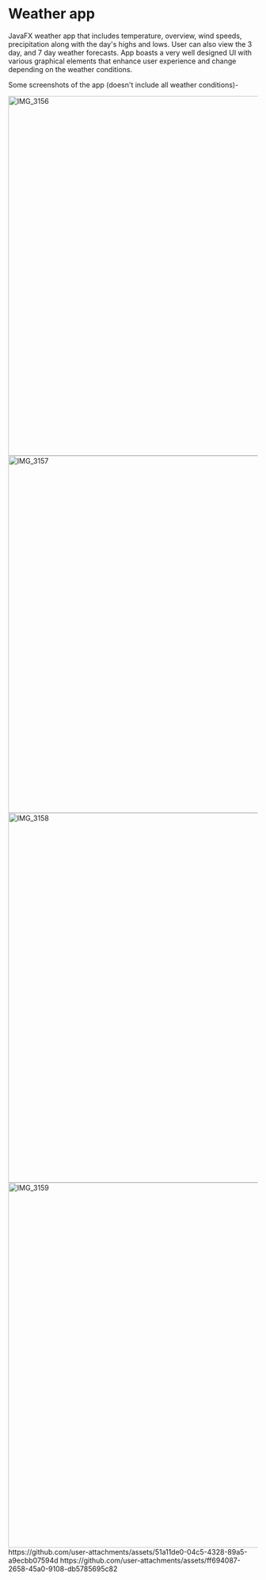 # Weather app

JavaFX weather app that includes temperature, overview, wind speeds, precipitation along with the day's highs and lows. 
User can also view the 3 day, and 7 day weather forecasts. 
App boasts a very well designed UI with various graphical elements that enhance user experience and change depending on the weather conditions.

Some screenshots of the app (doesn't include all weather conditions)-

 
<img width="996" height="726" alt="IMG_3156" src="https://github.com/user-attachments/assets/15094bc5-00e0-466d-9950-95372db4fc5a" />
<img width="996" height="721" alt="IMG_3157" src="https://github.com/user-attachments/assets/73e5f1da-b9bc-4d66-b937-c2e0ef7c2666" />
<img width="1026" height="746" alt="IMG_3158" src="https://github.com/user-attachments/assets/9a6a132f-6fe9-4e03-a2f2-c995884630c4" />
<img width="1008" height="737" alt="IMG_3159" src="https://github.com/user-attachments/assets/825d930c-c0bc-4293-ab6e-9dd13dd93d75" />
https://github.com/user-attachments/assets/51a11de0-04c5-4328-89a5-a9ecbb07594d
https://github.com/user-attachments/assets/ff694087-2658-45a0-9108-db5785695c82

